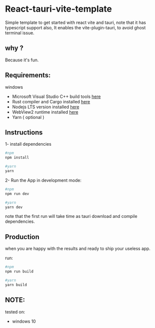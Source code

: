 # React-tauri-vite-template 
Simple template to get started with react vite and tauri, note that it has typescript support also, It enables the vite-plugin-tauri, to avoid ghost terminal issue. 

## why ? 
Because it's fun.

## Requirements:
windows
- Microsoft Visual Studio C++ build tools [here](https://visualstudio.microsoft.com/visual-cpp-build-tools/)
- Rust compiler and Cargo installed [here](https://www.rust-lang.org/tools/install)
- Nodejs LTS version installed [here](https://nodejs.org/en/)
- WebView2 runtime installed [here](https://developer.microsoft.com/en-us/microsoft-edge/webview2/)
- Yarn ( optional )

## Instructions 

1- install dependencies  
```sh
#npm
npm install

#yarn
yarn
```  

2- Run the App in development mode:  
```sh
#npm 
npm run dev

#yarn
yarn dev
```    
  
note that the first run will take time as tauri download and compile dependencies. 

## Production
when you are happy with the results and ready to ship your useless app. 

run:   
```sh
#npm
npm run build

#yarn
yarn build
```


## NOTE:
tested on:
- windows 10
